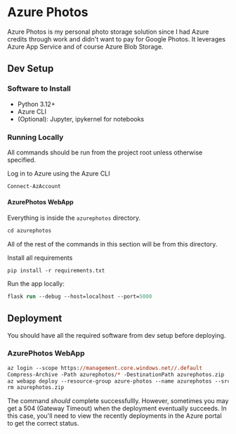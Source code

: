 # Azure Photos

Azure Photos is my personal photo storage solution since I had Azure credits through work and didn't want to pay for Google Photos.
It leverages Azure App Service and of course Azure Blob Storage.

## Dev Setup

### Software to Install

* Python 3.12+
* Azure CLI
* (Optional): Jupyter, ipykernel for notebooks

### Running Locally

All commands should be run from the project root unless otherwise specified.

Log in to Azure using the Azure CLI
```ps
Connect-AzAccount
```

#### AzurePhotos WebApp

Everything is inside the `azurephotos` directory.
```ps
cd azurephotos
```
All of the rest of the commands in this section will be from this directory.

Install all requirements
```
pip install -r requirements.txt
```

Run the app locally:
```ps
flask run --debug --host=localhost --port=5000
```

## Deployment

You should have all the required software from dev setup before deploying.

### AzurePhotos WebApp

```ps
az login --scope https://management.core.windows.net//.default 
Compress-Archive -Path azurephotos/* -DestinationPath azurephotos.zip
az webapp deploy --resource-group azure-photos --name azurephotos --src-path .\azurephotos.zip --type zip
rm azurephotos.zip
```

The command _should_ complete successfullly. However, sometimes you may get a 504 (Gateway Timeout) when the deployment eventually succeeds.
In this case, you'll need to view the recently deployments in the Azure portal to get the correct status.